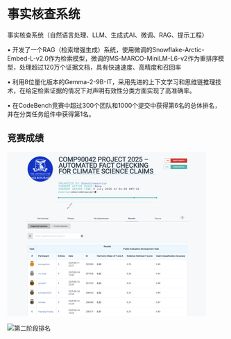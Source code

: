 # 事实核查系统

事实核查系统（自然语言处理、LLM、生成式AI、微调、RAG、提示工程）

• 开发了一个RAG（检索增强生成）系统，使用微调的Snowflake-Arctic-Embed-L-v2.0作为检索模型，微调的MS-MARCO-MiniLM-L6-v2作为重排序模型，处理超过120万个证据文档，具有快速速度、高精度和召回率

• 利用8位量化版本的Gemma-2-9B-IT，采用先进的上下文学习和思维链推理技术，在给定检索证据的情况下对声明有效性分类方面实现了高准确率。

• 在CodeBench竞赛中超过300个团队和1000个提交中获得第6名的总体排名，并在分类任务组件中获得第1名。

## 竞赛成绩

![第一阶段排名](images/第一阶段排名.png)

![第二阶段排名](images/第二阶段排名.png)
